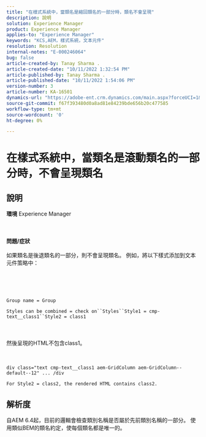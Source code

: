 ```yaml
---
title: "在樣式系統中，當類名是縮回類名的一部分時，類名不會呈現"
description: 說明
solution: Experience Manager
product: Experience Manager
applies-to: "Experience Manager"
keywords: "KCS,AEM，樣式系統，文本元件"
resolution: Resolution
internal-notes: "E-000246064"
bug: false
article-created-by: Tanay Sharma .
article-created-date: "10/11/2022 1:32:54 PM"
article-published-by: Tanay Sharma .
article-published-date: "10/11/2022 1:54:06 PM"
version-number: 3
article-number: KA-16501
dynamics-url: "https://adobe-ent.crm.dynamics.com/main.aspx?forceUCI=1&pagetype=entityrecord&etn=knowledgearticle&id=0bb4ac33-6949-ed11-bba2-0022480868ff"
source-git-commit: f67f393480d0a8ad81e84239bde656b20c477585
workflow-type: tm+mt
source-wordcount: '0'
ht-degree: 0%

---
```


# 在樣式系統中，當類名是滾動類名的一部分時，不會呈現類名

## 說明

<b>環境</b>
Experience Manager
<br><br> <br><br><b>問題/症狀</b><br><br>如果類名是後退類名的一部分，則不會呈現類名。 例如，將以下樣式添加到文本元件策略中：<br><br> <br><br><br>

```
Group name = Group
```

`Styles can be combined = check on``Styles``Style1 = cmp-text__class1``Style2 = class1`<br><br> <br><br>然後呈現的HTML不包含class1。<br><br><br>

```
div class="text cmp-text__class1 aem-GridColumn aem-GridColumn--default--12" ... /div
```

`For Style2 = class2, the rendered HTML contains class2.`

## 解析度


自AEM 6.4起，目前的邏輯會檢查類別名稱是否屬於先前類別名稱的一部分。 使用類似BEM的類名約定，使每個類名都是唯一的。
